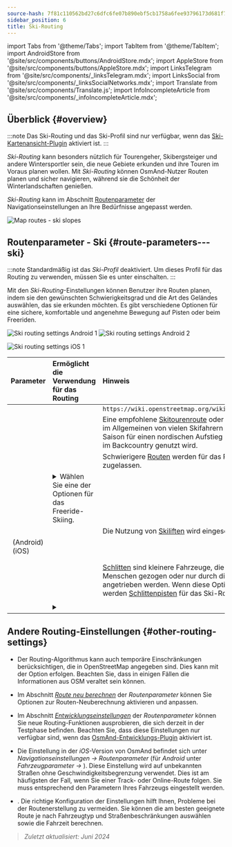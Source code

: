 ```yaml
---
source-hash: 7f81c110562bd27c6dfc6fe07b890ebf5cb1758a6fee93796173d681f752db77
sidebar_position: 6
title: Ski-Routing
---
```

import Tabs from '@theme/Tabs';
import TabItem from '@theme/TabItem';
import AndroidStore from '@site/src/components/buttons/AndroidStore.mdx';
import AppleStore from '@site/src/components/buttons/AppleStore.mdx';
import LinksTelegram from '@site/src/components/_linksTelegram.mdx';
import LinksSocial from '@site/src/components/_linksSocialNetworks.mdx';
import Translate from '@site/src/components/Translate.js';
import InfoIncompleteArticle from '@site/src/components/_infoIncompleteArticle.mdx';



## Überblick {#overview}

:::note
Das Ski-Routing und das Ski-Profil sind nur verfügbar, wenn das [Ski-Kartenansicht-Plugin](../../plugins/ski-maps.md) aktiviert ist.
:::

*Ski-Routing* kann besonders nützlich für Tourengeher, Skibergsteiger und andere Wintersportler sein, die neue Gebiete erkunden und ihre Touren im Voraus planen wollen. Mit *Ski-Routing* können OsmAnd-Nutzer Routen planen und sicher navigieren, während sie die Schönheit der Winterlandschaften genießen.

*Ski-Routing* kann im Abschnitt [Routenparameter](../guidance/navigation-settings.md#route-parameters) der Navigationseinstellungen an Ihre Bedürfnisse angepasst werden.

![Map routes - ski slopes](@site/static/img/navigation/routing/ski_routing_overview.png)


## Routenparameter - Ski {#route-parameters---ski}

:::note
Standardmäßig ist das *Ski-Profil* deaktiviert. Um dieses Profil für das Routing zu verwenden, müssen Sie es unter *<Translate android="true" ids="shared_string_menu,shared_string_settings,application_profiles"/>* einschalten.
:::

Mit den *Ski-Routing*-Einstellungen können Benutzer ihre Routen planen, indem sie den gewünschten Schwierigkeitsgrad und die Art des Geländes auswählen, das sie erkunden möchten. Es gibt verschiedene Optionen für eine sichere, komfortable und angenehme Bewegung auf Pisten oder beim Freeriden.

<Tabs groupId="operating-systems">

<TabItem value="android" label="Android">

![Ski routing settings Android 1](@site/static/img/navigation/routing/skiing_routing_1_andr.png) ![Ski routing settings Android 2](@site/static/img/navigation/routing/skiing_routing_2_andr.png)

</TabItem>

<TabItem value="ios" label="iOS">

![Ski routing settings iOS 1](@site/static/img/navigation/routing/skiing_routing_ios_1.png)

</TabItem>

</Tabs>

| Parameter | Ermöglicht die Verwendung für das Routing | Hinweis |
|:------------|:---------------|:---------------|
|*<Translate android="true" ids="routing_attr_allow_skating_only_name"/>* | <Translate android="true" ids="routing_attr_allow_skating_only_description"/> | `https://wiki.openstreetmap.org/wiki/Piste_Maps#Type` |
|*<Translate android="true" ids="app_mode_ski_touring"/>* | <Translate android="true" ids="routing_attr_piste_type_skitour_description"/> | Eine empfohlene [Skitourenroute](https://wiki.openstreetmap.org/wiki/Piste_Maps#Type) oder ein Gebiet, das im Allgemeinen von vielen Skifahrern während einer Saison für einen nordischen Aufstieg und eine Abfahrt im Backcountry genutzt wird. |
|*<Translate android="true" ids="routing_attr_allow_advanced_name"/>* | <Translate android="true" ids="routing_attr_allow_advanced_description"/> | Schwierigere [Routen](https://wiki.openstreetmap.org/wiki/Piste_Maps#Difficulty) werden für das Routing zugelassen. |
|*<Translate android="true" ids="routing_attr_freeride_policy_name"/>* | <details><summary> Wählen Sie eine der Optionen für das Freeride-Skiing. </summary>![Off piste Android](@site/static/img/navigation/routing/offpiste_android.png) </details> | |
|*<Translate android="true" ids="routing_attr_piste_type_downhill_name"/>* | <Translate android="true" ids="routing_attr_piste_type_downhill_description"/> | Die Nutzung von [Skiliften](https://wiki.openstreetmap.org/wiki/Piste_Maps#Ski_lifts) wird eingeschaltet |
|*<Translate android="true" ids="routing_attr_piste_type_nordic_name"/>*&nbsp;(Android) *<Translate ios="true" ids="routeInfo_piste_type_name"/>*&nbsp;(iOS) | <Translate android="true" ids="routing_attr_piste_type_nordic_description"/>| |
|*<Translate android="true" ids="routing_attr_allow_classic_only_name"/>* | <Translate android="true" ids="routing_attr_allow_classic_only_description"/>| |
|*<Translate android="true" ids="routing_attr_allow_expert_name"/>* | <Translate android="true" ids="routing_attr_allow_expert_description"/>| |
|*<Translate android="true" ids="routing_attr_piste_type_sled_name"/>* | <Translate android="true" ids="routing_attr_piste_type_sled_description"/> | [Schlitten](https://wiki.openstreetmap.org/wiki/Piste_Maps#Type) sind kleinere Fahrzeuge, die von einem Menschen gezogen oder nur durch die Schwerkraft angetrieben werden. Wenn diese Option aktiviert ist, werden [Schlittenpisten](https://wiki.openstreetmap.org/wiki/Piste_Maps#Type) für das Ski-Routing verwendet |
|*<Translate android="true" ids="routing_attr_allow_intermediate_name"/>* | <Translate android="true" ids="routing_attr_allow_intermediate_description"/>| |
|*<Translate android="true" ids="routing_attr_difficulty_preference_name"/>* | <details><summary> <Translate android="true" ids="routing_attr_difficulty_preference_description"/> </summary>![Off piste Android](@site/static/img/navigation/routing/offpiste_android.png) </details> | |


## Andere Routing-Einstellungen {#other-routing-settings}

- Der Routing-Algorithmus kann auch temporäre Einschränkungen berücksichtigen, die in OpenStreetMap angegeben sind. Dies kann mit der Option *[<Translate android="true" ids="temporary_conditional_routing"/>](../routing/osmand-routing.md#consider-temporary-limitations)* erfolgen. Beachten Sie, dass in einigen Fällen die Informationen aus OSM veraltet sein können.

- Im Abschnitt [*Route neu berechnen*](../../navigation/guidance/navigation-settings.md#recalculate-route) der *Routenparameter* können Sie Optionen zur Routen-Neuberechnung aktivieren und anpassen.

- Im Abschnitt [*Entwicklungseinstellungen*](../guidance/navigation-settings.md#development-settings) der *Routenparameter* können Sie neue Routing-Funktionen ausprobieren, die sich derzeit in der Testphase befinden. Beachten Sie, dass diese Einstellungen nur verfügbar sind, wenn das [OsmAnd-Entwicklungs-Plugin](../../plugins/development.md) aktiviert ist.

- Die Einstellung *[<Translate ios="true" ids="road_speeds"/>](../guidance/navigation-settings.md#road-speeds)* in der *iOS*-Version von OsmAnd befindet sich unter *Navigationseinstellungen → Routenparameter* (für *Android* unter *Fahrzeugparameter → [<Translate android="true" ids="default_speed_setting_title"/>](../guidance/navigation-settings.md#default-speed--road-speeds)*). Diese Einstellung wird auf unbekannten Straßen ohne Geschwindigkeitsbegrenzung verwendet. Dies ist am häufigsten der Fall, wenn Sie einer Track- oder Online-Route folgen. Sie muss entsprechend den Parametern Ihres Fahrzeugs eingestellt werden.

- *[<Translate ios="true" ids="vehicle_parameters"/>](../guidance/navigation-settings.md#vehicle-parameters)*. Die richtige Konfiguration der Einstellungen hilft Ihnen, Probleme bei der Routenerstellung zu vermeiden. Sie können die am besten geeignete Route je nach Fahrzeugtyp und Straßenbeschränkungen auswählen sowie die Fahrzeit berechnen.

> *Zuletzt aktualisiert: Juni 2024*